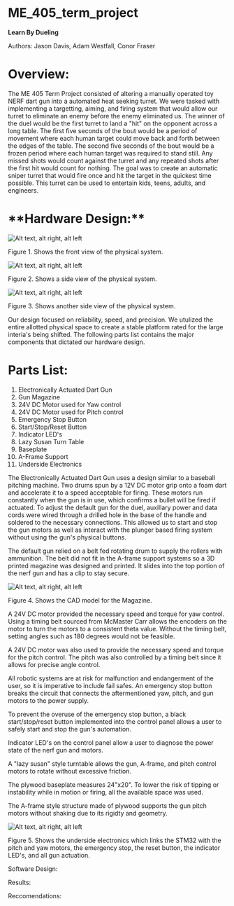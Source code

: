# ME_405_term_project

**Learn By Dueling**

Authors: Jason Davis, Adam Westfall, Conor Fraser


<h1>Overview:</h1>

The ME 405 Term Project consisted of altering a manually operated toy NERF dart gun into a automated heat seeking turret.
We were tasked with implementing a targetting, aiming, and firing system that would allow our turret to eliminate an enemy before the enemy eliminated us. 
The winner of the duel would be the first turret to land a "hit" on the opponent across a long table.
The first five seconds of the bout would be a period of movement where each human target could move back and forth between the edges of the table.
The second five seconds of the bout would be a frozen period where each human target was required to stand still.
Any missed shots would count against the turret and any repeated shots after the first hit would count for nothing.
The goal was to create an automatic sniper turret that would fire once and hit the target in the quickest time possible.
This turret can be used to entertain kids, teens, adults, and engineers.


<h1>**Hardware Design:**</h1>


![Alt text, alt right, alt left](md_front_view_png.png)

Figure 1. Shows the front view of the physical system.

![Alt text, alt right, alt left](md_side_view_1_png.png)

Figure 2. Shows a side view of the physical system.

![Alt text, alt right, alt left](md_side_view_2_png.png)

Figure 3. Shows another side view of the physical system.


Our design focused on reliability, speed, and precision.
We utulized the entire allotted physical space to create a stable platform rated for the large interia's being shifted.
The following parts list contains the major components that dictated our hardware design.


**<h1>Parts List:</h1>**
1.	Electronically Actuated Dart Gun
2.	Gun Magazine
3.	24V DC Motor used for Yaw control
4.	24V DC Motor used for Pitch control
5.	Emergency Stop Button
6.	Start/Stop/Reset Button
7.	Indicator LED's
8.	Lazy Susan Turn Table
9.	Baseplate
10.	A-Frame Support
11.   Underside Electronics


The Electronically Actuated Dart Gun uses a design similar to a baseball pitching machine.
Two drums spun by a 12V DC motor grip onto a foam dart and accelerate it to a speed acceptable for firing.
These motors run constantly when the gun is in use, which confirms a bullet will be fired if actuated.
To adjust the default gun for the duel, auxillary power and data cords were wired through a drilled hole in the base of the handle and soldered to the necessary connections. 
This allowed us to start and stop the gun motors as well as interact with the plunger based firing system without using the gun's physical buttons.


The default gun relied on a belt fed rotating drum to supply the rollers with ammunition.
The belt did not fit in the A-frame support systems so a 3D printed magazine was designed and printed.
It slides into the top portion of the nerf gun and has a clip to stay secure. 

![Alt text, alt right, alt left](CAD_Gun.png)

Figure 4. Shows the CAD model for the Magazine.


A 24V DC motor provided the necessary speed and torque for yaw control.
Using a timing belt sourced from McMaster Carr allows the encoders on the motor to turn the motors to a consistent theta value.
Without the timing belt, setting angles such as 180 degrees would not be feasible.


A 24V DC motor was also used to provide the necessary speed and torque for the pitch control.
The pitch was also controlled by a timing belt since it allows for precise angle control.


All robotic systems are at risk for malfunction and endangerment of the user, so it is imperative to include fail safes.
An emergency stop button breaks the circuit that connects the aftermentioned yaw, pitch, and gun motors to the power supply.


To prevent the overuse of the emergency stop button, a black start/stop/reset button implemented into the control panel allows a user to safely start and stop the gun's automation.


Indicator LED's on the control panel allow a user to diagnose the power state of the nerf gun and motors.


A "lazy susan" style turntable allows the gun, A-frame, and pitch control motors to rotate without excessive friction.


The plywood baseplate measures 24"x20". 
To lower the risk of tipping or instability while in motion or firing, all the available space was used.


The A-frame style structure made of plywood supports the gun pitch motors without shaking due to its rigidty and geometry.


![Alt text, alt right, alt left](md_LED_png.png)

Figure 5. Shows the underside electronics which links the STM32 with the pitch and yaw motors, the emergency stop, the reset button, the indicator LED's, and all gun actuation.





Software Design:


Results:


Reccomendations:

